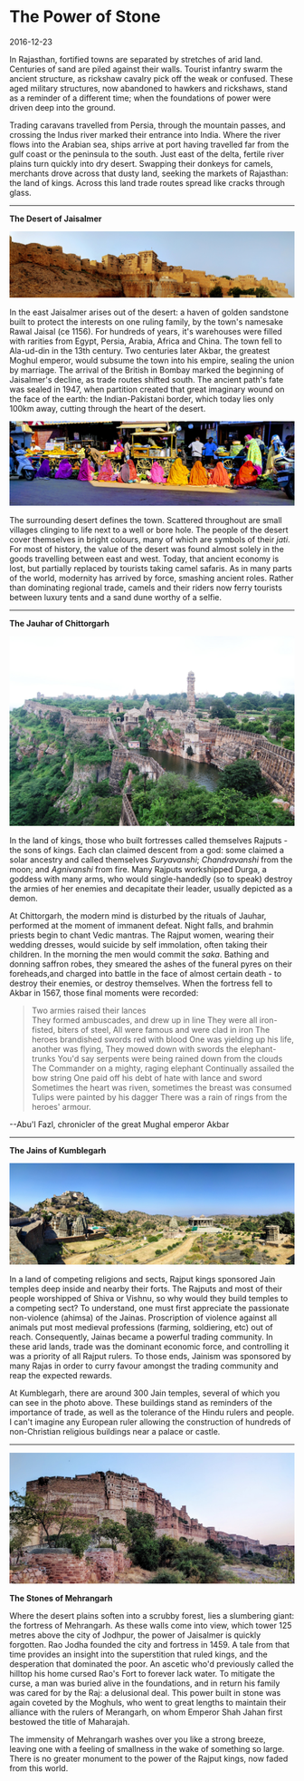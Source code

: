 # The Power of Stone

2016-12-23

In Rajasthan, fortified towns are separated by stretches of arid land. Centuries of sand are piled against their walls. Tourist infantry swarm the ancient structure, as rickshaw cavalry pick off the weak or confused. These aged military structures, now abandoned to hawkers and rickshaws, stand as a reminder of a different time; when the foundations of power were driven deep into the ground.

Trading caravans travelled from Persia, through the mountain passes, and crossing the Indus river marked their entrance into India. Where the river flows into the Arabian sea, ships arrive at port having travelled far from the gulf coast or the peninsula to the south. Just east of the delta, fertile river plains turn quickly into dry desert. Swapping their donkeys for camels, merchants drove across that dusty land, seeking the markets of Rajasthan: the land of kings. Across this land trade routes spread like cracks through glass.

---

**The Desert of Jaisalmer**

![Jaisalmer-Fort-Pano](/images/india/Jaisalmer-Fort-Pano.jpg)

In the east Jaisalmer arises out of the desert: a haven of golden sandstone built to protect the interests on one ruling family, by the town's namesake Rawal Jaisal (ce 1156). For hundreds of years, it's warehouses were filled with rarities from Egypt, Persia, Arabia, Africa and China. The town fell to Ala-ud-din in the 13th century. Two centuries later Akbar, the greatest Moghul emperor, would subsume the town into his empire, sealing the union by marriage. The arrival of the British in Bombay marked the beginning of Jaisalmer's decline, as trade routes shifted south. The ancient path's fate was sealed in 1947, when partition created that great imaginary wound on the face of the earth: the Indian-Pakistani border, which today lies only 100km away, cutting through the heart of the desert.

![colourful-women](/images/india/colourful-women.jpg)

The surrounding desert defines the town. Scattered throughout are small villages clinging to life next to a well or bore hole. The people of the desert cover themselves in bright colours, many of which are symbols of their _jati_. For most of history, the value of the desert was found almost solely in the goods travelling between east and west. Today, that ancient economy is lost, but partially replaced by tourists taking camel safaris. As in many parts of the world, modernity has arrived by force, smashing ancient roles. Rather than dominating regional trade, camels and their riders now ferry tourists between luxury tents and a sand dune worthy of a selfie.

---

**The Jauhar of Chittorgarh**

![Chittorgarh_fort](/images/india/Chittorgarh_fort.JPG)

In the land of kings, those who built fortresses called themselves Rajputs - the sons of kings. Each clan claimed descent from a god: some claimed a solar ancestry and called themselves _Suryavanshi_; _Chandravanshi_ from the moon; and _Agnivanshi_ from fire. Many Rajputs workshipped Durga, a goddess with many arms, who would single-handedly (so to speak) destroy the armies of her enemies and decapitate their leader, usually depicted as a demon.

At Chittorgarh, the modern mind is disturbed by the rituals of Jauhar, performed at the moment of immanent defeat. Night falls, and brahmin priests begin to chant Vedic mantras. The Rajput women, wearing their wedding dresses, would suicide by self immolation, often taking their children. In the morning the men would commit the _saka_. Bathing and donning saffron robes, they smeared the ashes of the funeral pyres on their foreheads,and charged into battle in the face of almost certain death - to destroy their enemies, or destroy themselves. When the fortress fell to Akbar in 1567, those final moments were recorded:

> Two armies raised their lances  
> They formed ambuscades, and drew up in line
> They were all iron-fisted, biters of steel,
> All were famous and were clad in iron
> The heroes brandished swords red with blood
> One was yielding up his life, another was flying,
> They mowed down with swords the elephant-trunks
> You'd say serpents were being rained down from the clouds
> The Commander on a mighty, raging elephant
> Continually assailed the bow string
> One paid off his debt of hate with lance and sword
> Sometimes the heart was riven, sometimes the breast was consumed
> Tulips were painted by his dagger
> There was a rain of rings from the heroes' armour.

--Abu'l Fazl, chronicler of the great Mughal emperor Akbar

---

**The Jains of Kumblegarh**

![kumbhalgarh-pano](/images/india/kumbhalgarh-pano.jpg)

In a land of competing religions and sects, Rajput kings sponsored Jain temples deep inside and nearby their forts. The Rajputs and most of their people worshipped of Shiva or Vishnu, so why would they build temples to a competing sect? To understand, one must first appreciate the passionate non-violence (ahimsa) of the Jainas. Proscription of violence against all animals put most medieval professions (farming, soldiering, etc) out of reach. Consequently, Jainas became a powerful trading community. In these arid lands, trade was the dominant economic force, and controlling it was a priority of all Rajput rulers. To those ends, Jainism was sponsored by many Rajas in order to curry favour amongst the trading community and reap the expected rewards.

At Kumblegarh, there are around 300 Jain temples, several of which you can see in the photo above. These buildings stand as reminders of the importance of trade, as well as the tolerance of the Hindu rulers and people. I can't imagine any European ruler allowing the construction of hundreds of non-Christian religious buildings near a palace or castle.

---

![Merangar-Pano](/images/india/Merangar-Pano.jpg)

**The Stones of Mehrangarh**

Where the desert plains soften into a scrubby forest, lies a slumbering giant: the fortress of Mehrangarh. As these walls come into view, which tower 125 metres above the city of Jodhpur, the power of Jaisalmer is quickly forgotten. Rao Jodha founded the city and fortress in 1459. A tale from that time provides an insight into the superstition that ruled kings, and the desperation that dominated the poor. An ascetic who'd previously called the hilltop his home cursed Rao's Fort to forever lack water. To mitigate the curse, a man was buried alive in the foundations, and in return his family was cared for by the Raj: a delusional deal. This power built in stone was again coveted by the Moghuls, who went to great lengths to maintain their alliance with the rulers of Merangarh, on whom Emperor Shah Jahan first bestowed the title of Maharajah.

The immensity of Mehrangarh washes over you like a strong breeze, leaving one with a feeling of smallness in the wake of something so large. There is no greater monument to the power of the Rajput kings, now faded from this world.
